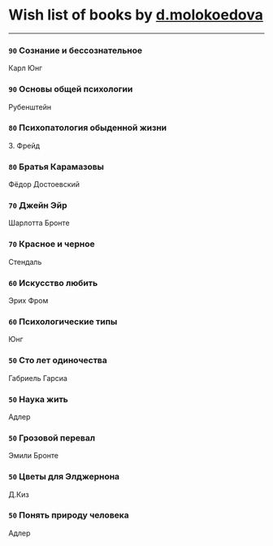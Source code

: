 # Wish list of books by [d.molokoedova](http://vk.com/id152183909)
---

### `90` Сознание и бессознательное
Карл Юнг

### `90` Основы общей психологии
Рубенштейн

### `80` Психопатология обыденной жизни
З. Фрейд

### `80` Братья Карамазовы
Фёдор Достоевский

### `70` Джейн Эйр
Шарлотта Бронте

### `70` Красное и черное
Стендаль

### `60` Искусство любить
Эрих Фром

### `60` Психологические типы
Юнг

### `50` Сто лет одиночества
Габриель Гарсиа

### `50` Наука жить
Адлер

### `50` Грозовой перевал
Эмили Бронте

### `50` Цветы для Элджернона
Д.Киз

### `50` Понять природу человека
Адлер

